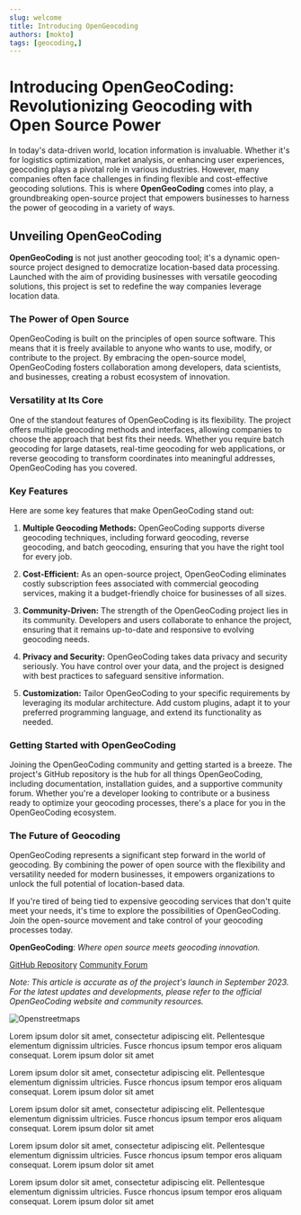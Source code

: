 ```yaml
---
slug: welcome
title: Introducing OpenGeocoding
authors: [mokto]
tags: [geocoding,]
---
```


# Introducing OpenGeoCoding: Revolutionizing Geocoding with Open Source Power

In today's data-driven world, location information is invaluable. Whether it's for logistics optimization, market analysis, or enhancing user experiences, geocoding plays a pivotal role in various industries. However, many companies often face challenges in finding flexible and cost-effective geocoding solutions. This is where **OpenGeoCoding** comes into play, a groundbreaking open-source project that empowers businesses to harness the power of geocoding in a variety of ways.

## Unveiling OpenGeoCoding

**OpenGeoCoding** is not just another geocoding tool; it's a dynamic open-source project designed to democratize location-based data processing. Launched with the aim of providing businesses with versatile geocoding solutions, this project is set to redefine the way companies leverage location data.

### The Power of Open Source

OpenGeoCoding is built on the principles of open source software. This means that it is freely available to anyone who wants to use, modify, or contribute to the project. By embracing the open-source model, OpenGeoCoding fosters collaboration among developers, data scientists, and businesses, creating a robust ecosystem of innovation.

### Versatility at Its Core

One of the standout features of OpenGeoCoding is its flexibility. The project offers multiple geocoding methods and interfaces, allowing companies to choose the approach that best fits their needs. Whether you require batch geocoding for large datasets, real-time geocoding for web applications, or reverse geocoding to transform coordinates into meaningful addresses, OpenGeoCoding has you covered.

### Key Features

Here are some key features that make OpenGeoCoding stand out:

1. **Multiple Geocoding Methods:** OpenGeoCoding supports diverse geocoding techniques, including forward geocoding, reverse geocoding, and batch geocoding, ensuring that you have the right tool for every job.

2. **Cost-Efficient:** As an open-source project, OpenGeoCoding eliminates costly subscription fees associated with commercial geocoding services, making it a budget-friendly choice for businesses of all sizes.

3. **Community-Driven:** The strength of the OpenGeoCoding project lies in its community. Developers and users collaborate to enhance the project, ensuring that it remains up-to-date and responsive to evolving geocoding needs.

4. **Privacy and Security:** OpenGeoCoding takes data privacy and security seriously. You have control over your data, and the project is designed with best practices to safeguard sensitive information.

5. **Customization:** Tailor OpenGeoCoding to your specific requirements by leveraging its modular architecture. Add custom plugins, adapt it to your preferred programming language, and extend its functionality as needed.

### Getting Started with OpenGeoCoding

Joining the OpenGeoCoding community and getting started is a breeze. The project's GitHub repository is the hub for all things OpenGeoCoding, including documentation, installation guides, and a supportive community forum. Whether you're a developer looking to contribute or a business ready to optimize your geocoding processes, there's a place for you in the OpenGeoCoding ecosystem.

### The Future of Geocoding

OpenGeoCoding represents a significant step forward in the world of geocoding. By combining the power of open source with the flexibility and versatility needed for modern businesses, it empowers organizations to unlock the full potential of location-based data.

If you're tired of being tied to expensive geocoding services that don't quite meet your needs, it's time to explore the possibilities of OpenGeoCoding. Join the open-source movement and take control of your geocoding processes today.

**OpenGeoCoding**: *Where open source meets geocoding innovation.*

[GitHub Repository](https://github.com/opengeocoding)
[Community Forum](https://community.opengeocoding.org)

*Note: This article is accurate as of the project's launch in September 2023. For the latest updates and developments, please refer to the official OpenGeoCoding website and community resources.*

![Openstreetmaps](https://upload.wikimedia.org/wikipedia/commons/b/b0/Openstreetmap_logo.svg)


<!--truncate-->

Lorem ipsum dolor sit amet, consectetur adipiscing elit. Pellentesque elementum dignissim ultricies. Fusce rhoncus ipsum tempor eros aliquam consequat. Lorem ipsum dolor sit amet

Lorem ipsum dolor sit amet, consectetur adipiscing elit. Pellentesque elementum dignissim ultricies. Fusce rhoncus ipsum tempor eros aliquam consequat. Lorem ipsum dolor sit amet

Lorem ipsum dolor sit amet, consectetur adipiscing elit. Pellentesque elementum dignissim ultricies. Fusce rhoncus ipsum tempor eros aliquam consequat. Lorem ipsum dolor sit amet

Lorem ipsum dolor sit amet, consectetur adipiscing elit. Pellentesque elementum dignissim ultricies. Fusce rhoncus ipsum tempor eros aliquam consequat. Lorem ipsum dolor sit amet

Lorem ipsum dolor sit amet, consectetur adipiscing elit. Pellentesque elementum dignissim ultricies. Fusce rhoncus ipsum tempor eros aliquam consequat. Lorem ipsum dolor sit amet
